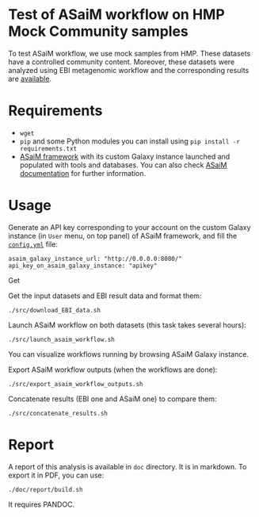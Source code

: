Test of ASaiM workflow on HMP Mock Community samples
====================================================

To test ASaiM workflow, we use mock samples from HMP. These datasets have a controlled community content. Moreover, these datasets were analyzed using EBI metagenomic workflow and the corresponding results are [available](https://www.ebi.ac.uk/metagenomics/projects/SRP004311).

# Requirements

- `wget`
- `pip` and some Python modules you can install using `pip install -r requirements.txt`
- [ASaiM framework](https://github.com/ASaiM/framework) with its custom Galaxy instance launched and populated with tools and databases. You can also check [ASaiM documentation](http://asaim.readthedocs.org/en/latest/framework/index.html) for further information.

# Usage

Generate an API key corresponding to your account on the custom Galaxy instance (in `User` menu, on top panel) of ASaiM framework, and fill the [`config.yml`](config.yml) file:

```
asaim_galaxy_instance_url: "http://0.0.0.0:8080/"
api_key_on_asaim_galaxy_instance: "apikey"
```

Get 

Get the input datasets and EBI result data and format them:

```
./src/download_EBI_data.sh
```

Launch ASaiM workflow on both datasets (this task takes several hours):

```
./src/launch_asaim_workflow.sh
```

You can visualize workflows running by browsing ASaiM Galaxy instance. 

Export ASaiM workflow outputs (when the workflows are done):

```
./src/export_asaim_workflow_outputs.sh
``` 

Concatenate results (EBI one and ASaiM one) to compare them:

```
./src/concatenate_results.sh
```

# Report

A report of this analysis is available in `doc` directory. It is in markdown. To export it in PDF, you can use:

```
./doc/report/build.sh
```

It requires PANDOC.
